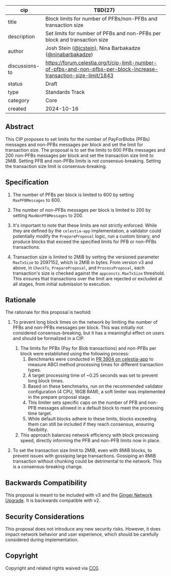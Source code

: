 | cip | TBD(27) |
| - | - |
| title | Block limits for number of PFBs/non-PFBs and transaction size |
| description | Set limits for number of PFBs and non-PFBs per block and transaction size |
| author | Josh Stein ([@jcstein](https://github.com/jcstein)), Nina Barbakadze ([@ninabarbakadze](https://github.com/ninabarbakadze)) |
| discussions-to |  <https://forum.celestia.org/t/cip-limit-number-of-pfbs-and-non-pfbs-per-block-increase-transaction-size-limit/1843> |
| status | Draft |
| type | Standards Track |
| category | Core |
| created | 2024-10-16 |

## Abstract

This CIP proposes to set limits for the number of PayForBlobs (PFBs) messages and non-PFBs messages per block and set the limit for transaction size. The proposal is to set the limits to 600 PFBs messages and 200 non-PFBs messages per block and set the transaction size limit to 2MiB. Setting PFB and non-PFBs limits is not consensus-breaking. Setting the transaction size limit is consensus-breaking.

## Specification

1. The number of PFBs per block is limited to 600 by setting `MaxPFBMessages` to 600.

1. The number of non-PFBs messages per block is limited to 200 by setting `MaxNonPFBMessages` to 200.

1. It's important to note that these limits are not strictly enforced. While they are defined by the `celestia-app` implementation, a validator could potentially modify the `PrepareProposal` logic, run a custom binary, and produce blocks that exceed the specified limits for PFB or non-PFBs transactions.

1. Transaction size is limited to 2MiB by setting the versioned parameter `MaxTxSize` to 2097152, which is 2MiB in bytes. From version v3 and above, in `CheckTx`, `PrepareProposal`, and `ProcessProposal`, each transaction's size is checked against the `appconsts.MaxTxSize` threshold. This ensures that transactions over the limit are rejected or excluded at all stages, from initial submission to execution.

## Rationale

The rationale for this proposal is twofold:

1. To prevent long block times on the network by limiting the number of PFBs and non-PFBs messages per block. This was initially not considered consensus-breaking, but it has a meaningful effect on users and should be formalized in a CIP. 
    1. The limits for PFBs (Pay for Blob transactions) and non-PFBs per block were established using the following process:
        1. Benchmarks were conducted in [PR 3904 on celestia-app](https://github.com/celestiaorg/celestia-app/pull/3904) to measure ABCI method processing times for different transaction types.
        1. A target processing time of ~0.25 seconds was set to prevent long block times.
        1. Based on these benchmarks, run on the recommended validator configuration (4 CPU, 16GB RAM), a soft limiter was implemented in the prepare proposal stage.
        1. This limiter sets specific caps on the number of PFB and non-PFB messages allowed in a default block to meet the processing time target.
        1. While default blocks adhere to these limits, blocks exceeding them can still be included if they reach consensus, ensuring flexibility.
    1. This approach balances network efficiency with block processing speed, directly informing the PFB and non-PFB limits now in place.

1. To set the transaction size limit to 2MiB, even with 8MiB blocks, to prevent issues with gossiping large transactions. Gossiping an 8MiB transaction without chunking could be detrimental to the network. This is a consensus-breaking change.

## Backwards Compatibility

This proposal is meant to be included with v3 and the [Ginger Network Upgrade](./cip-25.md). It is backwards compatible with v2.

## Security Considerations

This proposal does not introduce any new security risks. However, it does impact network behavior and user experience, which should be carefully considered during implementation.

## Copyright

Copyright and related rights waived via [CC0](https://github.com/celestiaorg/CIPs/blob/main/LICENSE).
